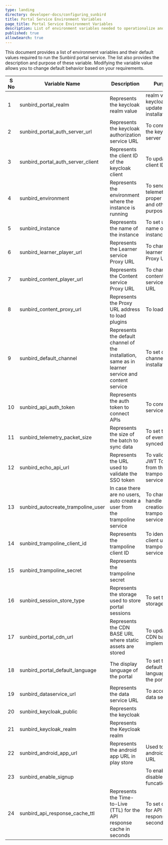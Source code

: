 ```yaml
---
type: landing
directory: developer-docs/configuring_sunbird
title: Portal Service Environment Variables  
page_title: Portal Service Environment Variables 
description: List of environment variables needed to operationalize and customize Sunbird 
published: true
allowSearch: true
---
```


This document provides a list of environment variables and their default values required to run the Sunbird portal service. The list also provides the description and purpose of these variable. Modifying the variable value allows you to change default behavior based on your requirements.      

|  **S No** | **Variable Name** | **Description** | **Purpose** | **Default Value** | **Path** |
|  ------ | ------ | ------ | ------ | ------ | ------ |
|  1 | sunbird_portal_realm | Represents the keycloak realm value | realm value of keycloak to update in each installation | sunbird | Sunbird Portal |
|  2 | sunbird_portal_auth_server_url | Represents the keycloak authorization service URL | To connect to the keycloak server | https://staging.open-sunbird.org/auth | Sunbird Portal |
|  3 | sunbird_portal_auth_server_client | Represents the client ID of the keycloak client | To update the client ID  | portal | Sunbird Portal |
|  4 | sunbird_environment | Represents the environment where the instance is running | To send the telemetry with proper pdata and other purposes |  | Sunbird Portal |
|  5 | sunbird_instance | Represents the name of the instance | To set up the name of the instance |  | Sunbird Portal |
|  6 | sunbird_learner_player_url | Represents the Learner service Proxy URL | To change the learner service Proxy URL | https://staging.open-sunbird.org/api/ | Sunbird Portal |
|  7 | sunbird_content_player_url | Represents the Content service Proxy URL | To change content service Proxy URL | https://staging.open-sunbird.org/api/ | Sunbird Portal |
|  8 | sunbird_content_proxy_url | Represents the Proxy URL address to load plugins | To load plugins | https://staging.open-sunbird.org | Sunbird Portal |
|  9 | sunbird_default_channel | Represents the default channel of the installation, same as in learner service and content service | To set default channel for installation |  | Sunbird Portal |
|  10 | sunbird_api_auth_token | Represents the auth token to connect APIs | To connect the services |  | Sunbird Portal |
|  11 | sunbird_telemetry_packet_size | Represents the size of the batch to sync data  | To set the size of events to be synced | 20 | Sunbird Portal |
|  12 | sunbird_echo_api_url | Represents the URL used to validate the SSO token | To validate the JWT Token from the trampoline service | https://staging.open-sunbird.org/api/echo/ | Sunbird Portal |
|  13 | sunbird_autocreate_trampoline_user | In case there are no users, auto create a user from  the trampoline service | To change the handle for user creation from trampoline service | true | Sunbird Portal |
|  14 | sunbird_trampoline_client_id |Represents the trampoline client ID  | To identify the client using the trampoline service  | trampoline | Sunbird Portal |
|  15 | sunbird_trampoline_secret | Represents the trampoline secret |  |  |  |
|  16 | sunbird_session_store_type | Represents the  storage used to store portal sessions | To set the storage type | in-memory | Sunbird Portal |
|  17 | sunbird_portal_cdn_url | Represents the CDN BASE URL where static assets are stored | To update the CDN based on implementation |  | Sunbird Portal |
|  18 | sunbird_portal_default_language | The display language of the portal | To set the default language of the portal  | en | Sunbird Portal |
|  19 | sunbird_dataservice_url |  Represents the data service URL | To access the data services  |https://staging.open-sunbird.org/api/   | Sunbird Portal |
|  20 | sunbird_keycloak_public | Represents the keycloak  |  | true | Sunbird Portal |
|  21 | sunbird_keycloak_realm |  Represents the Keycloak realm|  | sunbird | Sunbird Portal |
|  22 | sunbird_android_app_url | Represents the android app URL in play store | Used to set the android app URL | http://www.sunbird.org | Sunbird Portal |
|  23 | sunbird_enable_signup |   | To enable and disable signup funcationality | true | Sunbird Portal |
|  24 | sunbird_api_response_cache_ttl | Represents the Time-to-Live (TTL) for the API response cache in seconds | To set cache for API responses in seconds | 600 | Sunbird Portal |
 	 
 	 
